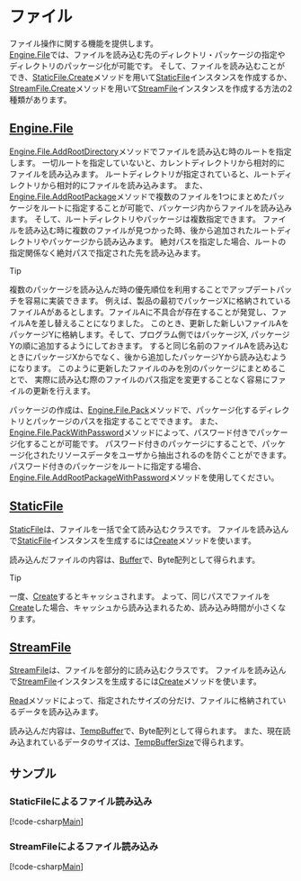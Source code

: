 # ファイル

ファイル操作に関する機能を提供します。  
[Engine.File](xref:Altseed2.File)では、ファイルを読み込む先のディレクトリ・パッケージの指定やディレクトリのパッケージ化が可能です。
そして、ファイルを読み込むことができ、[StaticFile.Create](xref:Altseed2.StaticFile.Create(System.String))メソッドを用いて[StaticFile](xref:Altseed2.StaticFile)インスタンスを作成するか、[StreamFile.Create](xref:Altseed2.StreamFile.Create(System.String))メソッドを用いて[StreamFile](xref:Altseed2.StreamFile)インスタンスを作成する方法の2種類があります。  

## [Engine.File](xref:Altseed2.File)

[Engine.File.AddRootDirectory](xref:Altseed2.File.AddRootDirectory(System.String))メソッドでファイルを読み込む時のルートを指定します。
一切ルートを指定していないと、カレントディレクトリから相対的にファイルを読み込みます。
ルートディレクトリが指定されていると、ルートディレクトリから相対的にファイルを読み込みます。
また、[Engine.File.AddRootPackage](xref:Altseed2.File.AddRootPackage(System.String))メソッドで複数のファイルを1つにまとめたパッケージをルートに指定することが可能で、パッケージ内からファイルを読み込みます。
そして、ルートディレクトリやパッケージは複数指定できます。
ファイルを読み込む時に複数のファイルが見つかった時、後から追加されたルートディレクトリやパッケージから読み込みます。
絶対パスを指定した場合、ルートの指定関係なく絶対パスで指定された先を読み込みます。

> [!TIP]
> 複数のパッケージを読み込んだ時の優先順位を利用することでアップデートパッチを容易に実装できます。
> 例えば、製品の最初でパッケージXに格納されているファイルAがあるとします。ファイルAに不具合が存在することが発覚し、ファイルAを差し替えることになりました。
> このとき、更新した新しいファイルAをパッケージYに格納します。そして、プログラム側ではパッケージX, パッケージYの順に追加するようにしておきます。
> すると同じ名前のファイルAを読み込むときにパッケージXからでなく、後から追加したパッケージYから読み込むようになります。
> このように更新したファイルのみを別のパッケージにまとめることで、 実際に読み込む際のファイルのパス指定を変更することなく容易にファイルの更新を行えます。  

パッケージの作成は、[Engine.File.Pack](xref:Altseed2.File.Pack(System.String,System.String))メソッドで、パッケージ化するディレクトリとパッケージのパスを指定することでできます。
また、[Engine.File.PackWithPassword](xref:Altseed2.File.PackWithPassword(System.String,System.String,System.String))メソッドによって、パスワード付きでパッケージ化することが可能です。
パスワード付きのパッケージにすることで、パッケージ化されたリソースデータをユーザから抽出されるのを防ぐことができます。
パスワード付きのパッケージをルートに指定する場合、[Engine.File.AddRootPackageWithPassword](xref:Altseed2.File.AddRootPackageWithPassword(System.String,System.String))メソッドを使用してください。

## [StaticFile](xref:Altseed2.StaticFile)

[StaticFile](xref:Altseed2.StaticFile)は、ファイルを一括で全て読み込むクラスです。
ファイルを読み込んで[StaticFile](xref:Altseed2.StaticFile)インスタンスを生成するには[Create](xref:Altseed2.StaticFile.Create(System.String))メソッドを使います。  

読み込んだファイルの内容は、[Buffer](xref:Altseed2.StaticFile.Buffer)で、Byte配列として得られます。

> [!TIP]
> 一度、[Create](xref:Altseed2.StaticFile.Create(System.String))するとキャッシュされます。
> よって、同じパスでファイルを[Create](xref:Altseed2.StaticFile.Create(System.String))した場合、キャッシュから読み込まれるため、読み込み時間が小さくなります。

## [StreamFile](xref:Altseed2.StreamFile)

[StreamFile](xref:Altseed2.StaticFile)は、ファイルを部分的に読み込むクラスです。
ファイルを読み込んで[StreamFile](xref:Altseed2.StreamFile)インスタンスを生成するには[Create](xref:Altseed2.StreamFile.Create(System.String))メソッドを使います。  

[Read](xref:Altseed2.StreamFile.Read(System.Int32))メソッドによって、指定されたサイズの分だけ、ファイルに格納されているデータを読み込みます。  

読み込んだ内容は、[TempBuffer](xref:Altseed2.StreamFile.TempBuffer)で、Byte配列として得られます。
また、現在読み込まれているデータのサイズは、[TempBufferSize](xref:Altseed2.StreamFile.TempBufferSize)で得られます。  

## サンプル

### StaticFileによるファイル読み込み

[!code-csharp[Main](../../Src/Samples/File/StaticFile.cs)]

### StreamFileによるファイル読み込み

[!code-csharp[Main](../../Src/Samples/File/StreamFile.cs)]
